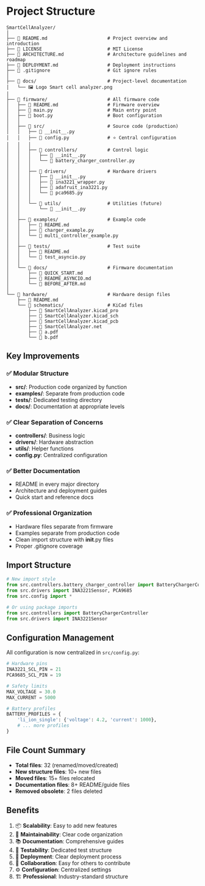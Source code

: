 # Project Structure

```
SmartCellAnalyzer/
│
├── 📄 README.md                      # Project overview and introduction
├── 📄 LICENSE                        # MIT License
├── 📄 ARCHITECTURE.md                # Architecture guidelines and roadmap
├── 📄 DEPLOYMENT.md                  # Deployment instructions
├── 📄 .gitignore                     # Git ignore rules
│
├── 📁 docs/                          # Project-level documentation
│   └── 🖼️ Logo Smart cell analyzer.png
│
├── 📁 firmware/                      # All firmware code
│   ├── 📄 README.md                  # Firmware overview
│   ├── 📄 main.py                    # Main entry point
│   ├── 📄 boot.py                    # Boot configuration
│   │
│   ├── 📁 src/                       # Source code (production)
│   │   ├── 📄 __init__.py
│   │   ├── 📄 config.py              # ⭐ Central configuration
│   │   │
│   │   ├── 📁 controllers/           # Control logic
│   │   │   ├── 📄 __init__.py
│   │   │   └── 📄 battery_charger_controller.py
│   │   │
│   │   ├── 📁 drivers/               # Hardware drivers
│   │   │   ├── 📄 __init__.py
│   │   │   ├── 📄 ina3221_wrapper.py
│   │   │   ├── 📄 adafruit_ina3221.py
│   │   │   └── 📄 pca9685.py
│   │   │
│   │   └── 📁 utils/                 # Utilities (future)
│   │       └── 📄 __init__.py
│   │
│   ├── 📁 examples/                  # Example code
│   │   ├── 📄 README.md
│   │   ├── 📄 charger_example.py
│   │   └── 📄 multi_controller_example.py
│   │
│   ├── 📁 tests/                     # Test suite
│   │   ├── 📄 README.md
│   │   └── 📄 test_asyncio.py
│   │
│   └── 📁 docs/                      # Firmware documentation
│       ├── 📄 QUICK_START.md
│       ├── 📄 README_ASYNCIO.md
│       └── 📄 BEFORE_AFTER.md
│
└── 📁 hardware/                      # Hardware design files
    ├── 📄 README.md
    └── 📁 schematics/                # KiCad files
        ├── 📄 SmartCellAnalyzer.kicad_pro
        ├── 📄 SmartCellAnalyzer.kicad_sch
        ├── 📄 SmartCellAnalyzer.kicad_pcb
        ├── 📄 SmartCellAnalyzer.net
        ├── 📄 a.pdf
        └── 📄 b.pdf
```

## Key Improvements

### ✅ Modular Structure
- **src/**: Production code organized by function
- **examples/**: Separate from production code
- **tests/**: Dedicated testing directory
- **docs/**: Documentation at appropriate levels

### ✅ Clear Separation of Concerns
- **controllers/**: Business logic
- **drivers/**: Hardware abstraction
- **utils/**: Helper functions
- **config.py**: Centralized configuration

### ✅ Better Documentation
- README in every major directory
- Architecture and deployment guides
- Quick start and reference docs

### ✅ Professional Organization
- Hardware files separate from firmware
- Examples separate from production code
- Clean import structure with __init__.py files
- Proper .gitignore coverage

## Import Structure

```python
# New import style
from src.controllers.battery_charger_controller import BatteryChargerController
from src.drivers import INA3221Sensor, PCA9685
from src.config import *

# Or using package imports
from src.controllers import BatteryChargerController
from src.drivers import INA3221Sensor
```

## Configuration Management

All configuration is now centralized in `src/config.py`:

```python
# Hardware pins
INA3221_SCL_PIN = 21
PCA9685_SCL_PIN = 19

# Safety limits
MAX_VOLTAGE = 30.0
MAX_CURRENT = 5000

# Battery profiles
BATTERY_PROFILES = {
    'li_ion_single': {'voltage': 4.2, 'current': 1000},
    # ... more profiles
}
```

## File Count Summary

- **Total files**: 32 (renamed/moved/created)
- **New structure files**: 10+ new files
- **Moved files**: 15+ files relocated
- **Documentation files**: 8+ README/guide files
- **Removed obsolete**: 2 files deleted

## Benefits

1. 📦 **Scalability**: Easy to add new features
2. 🔧 **Maintainability**: Clear code organization
3. 📚 **Documentation**: Comprehensive guides
4. 🧪 **Testability**: Dedicated test structure
5. 🚀 **Deployment**: Clear deployment process
6. 🤝 **Collaboration**: Easy for others to contribute
7. ⚙️ **Configuration**: Centralized settings
8. 🏗️ **Professional**: Industry-standard structure
